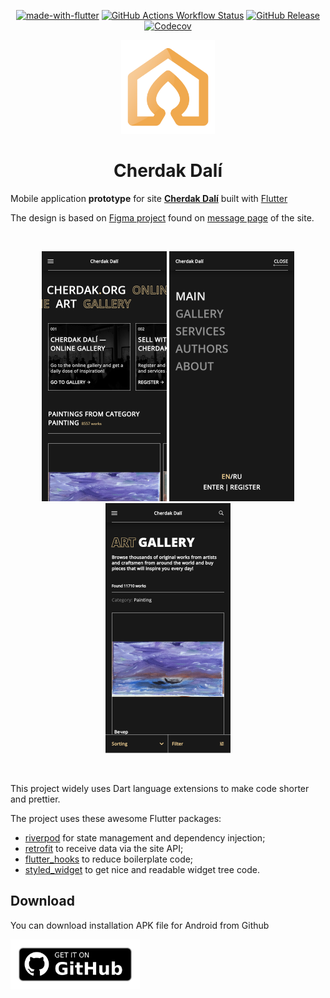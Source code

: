 <div align="center">

[![made-with-flutter](https://img.shields.io/badge/made_with-Flutter-blue.svg)](https://flutter.dev/)
[![GitHub Actions Workflow Status](https://img.shields.io/github/actions/workflow/status/f69/cherdak/release.yaml)](https://github.com/f69/cherdak/actions/workflows/release.yaml)
[![GitHub Release](https://img.shields.io/github/v/release/f69/cherdak)](https://github.com/f69/cherdak/releases/latest)
[![Codecov](https://img.shields.io/codecov/c/github/f69/cherdak)](https://app.codecov.io/gh/f69/cherdak)

<img src="assets/icons/icon512.png" alt="drawing" width="150px"/>


# Cherdak Dalí

<div align="left">

Mobile application **prototype** for site **[Cherdak Dalí](https://cherdak.org)** built with 
[Flutter](https://flutter.dev)

The design is based on 
[Figma project](https://www.figma.com/file/XZZYEpV6jcpCI0gJNt2OG9/cherdak.org-(Copy)?node-id=735%3A14857&t=sHtcNoHSLLxeKWL2-1) 
found on [message page](https://cherdak.org/support_the_project) of the site.

<br/>
<p align="center">
  <img src="test/golden/goldens/readme/screenshot1.png" alt="drawing" width="200px"/>
  <img src="test/golden/goldens/readme/screenshot2.png" alt="drawing" width="200px"/>
  <img src="test/golden/goldens/readme/screenshot3.png" alt="drawing" width="200px"/>
</p>
<br/>

This project widely uses Dart language extensions to make code shorter and prettier. 

The project uses these awesome Flutter packages:
- [riverpod](https://pub.dev/packages/riverpod) 
  for state management and dependency injection;
- [retrofit](https://pub.dev/packages/retrofit)
  to receive data via the site API;
- [flutter_hooks](https://pub.dev/packages/flutter_hooks)
  to reduce boilerplate code;
- [styled_widget](https://pub.dev/packages/styled_widget) 
  to get nice and readable widget tree code.

## Download

You can download installation APK file for Android from Github

[<img src="assets/dev/get-it-on-github.png" alt='Get it on GitHub' height="80">](https://github.com/f69/cherdak/releases/latest)
